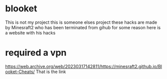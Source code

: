 # blooket

This is not my project this is someone elses project these hacks are made by Minesraft2 who has been terminated from gihub for some reason here is a website with his hacks
# required a vpn
https://web.archive.org/web/20230317142811/https://minesraft2.github.io/Blooket-Cheats/
That is the link
